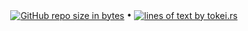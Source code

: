 <p align="center">
  <a href="#"><img src="https://img.shields.io/github/repo-size/andry81-stats/andry81-devops--gh-stats?logo=github" valign="middle" alt="GitHub repo size in bytes" /></a>
• <a href="https://github.com/XAMPPRocky/tokei"><img src="https://tokei.rs/b1/github/andry81-stats/andry81-devops--gh-stats?category=lines" valign="middle" alt="lines of text by tokei.rs" /></a>
